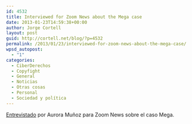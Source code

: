 ```yaml
---
id: 4532
title: Interviewed for Zoom News about the Mega case
date: 2013-01-23T14:59:38+00:00
author: Jorge Cortell
layout: post
guid: http://cortell.net/blog/?p=4532
permalink: /2013/01/23/interviewed-for-zoom-news-about-the-mega-case/
wpsd_autopost:
  - "1"
categories:
  - CiberDerechos
  - Copyfight
  - General
  - Noticias
  - Otras cosas
  - Personal
  - Sociedad y polí­tica
---
```

<a title="http://www.zoomnews.es/actualidad/tecnologia-y-ciencia/internet-sigue-siendo-territorio-pirata" href="http://www.zoomnews.es/actualidad/tecnologia-y-ciencia/internet-sigue-siendo-territorio-pirata" target="_blank">Entrevistado</a> por Aurora Muñoz para Zoom News sobre el caso Mega.